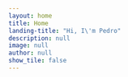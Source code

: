 ```yaml
---
layout: home
title: Home
landing-title: "Hi, I\'m Pedro"
description: null
image: null
author: null
show_tile: false
---
```

